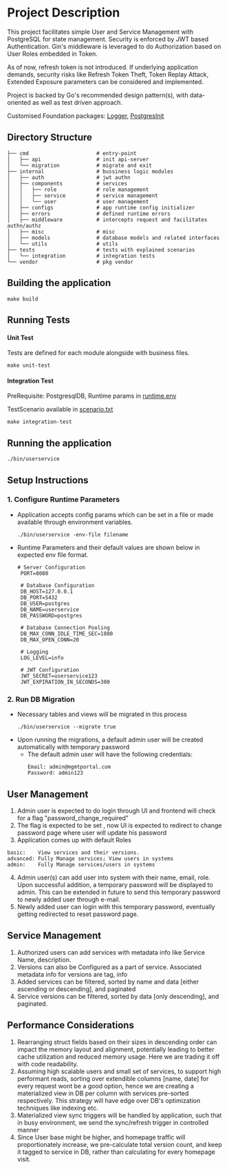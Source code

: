 # Project Description

This project facilitates simple User and Service Management with PostgreSQL for state management. 
Security is enforced by JWT based Authentication. 
Gin's middleware is leveraged to do Authorization based on User Roles embedded in Token.

As of now, refresh token is not introduced. If underlying application demands, 
security risks like Refresh Token Theft, Token Replay Attack, Extended Exposure parameters can be considered and implemented.

Project is backed by Go's recommended design pattern(s), with data-oriented as well as test driven approach.

Customised Foundation packages: [Logger](https://github.com/sabariarunkumar/go-logger), [PostgresInit](https://github.com/sabariarunkumar/go-postgresql-init)
## Directory Structure
```
├── cmd                      # entry-point
│   ├── api                  # init api-server       
│   └── migration            # migrate and exit
├── internal                 # bussiness logic modules 
│   ├── auth                 # jwt authn 
│   ├── components           # services
│   │   ├── role             # role management
│   │   ├── service          # service management
│   │   └── user             # user management
│   ├── configs              # app runtime config initializer
│   ├── errors               # defined runtime errors
│   ├── middleware           # intercepts request and facilitates authn/authz
│   ├── misc                 # misc
│   ├── models               # database models and related interfaces
│   └── utils                # utils   
├── tests                    # tests with explained scenarios
│   └── integration          # integration tests
└── vendor                   # pkg vendor 
```
## Building the application

```
make build
```

## Running Tests
#### Unit Test
Tests are defined for each module alongside with business files.
```
make unit-test
```
#### Integration Test

PreRequisite: PostgresqlDB, Runtime params in [runtime.env](https://github.com/sabariarunkumar/user-and-service-mgmt-go/blob/main/tests/integration/runtime.env) 

TestScenario available in [scenario.txt](https://github.com/sabariarunkumar/user-and-service-mgmt-go/blob/main/tests/integration/scenario.txt)
```
make integration-test
```

## Running the application

```
./bin/userservice
```

## Setup Instructions
### 1. Configure Runtime Parameters
-  Application accepts config params which can be set in a file or made available through environment variables.
  
  
   ```
   ./bin/userservice -env-file filename
   ```
- Runtime Parameters and their default values are shown below in expected env file format.
  ```
  # Server Configuration
   PORT=8080

   # Database Configuration
   DB_HOST=127.0.0.1
   DB_PORT=5432
   DB_USER=postgres
   DB_NAME=userservice
   DB_PASSWORD=postgres

   # Database Connection Pooling
   DB_MAX_CONN_IDLE_TIME_SEC=1800
   DB_MAX_OPEN_CONN=20

   # Logging
   LOG_LEVEL=info

   # JWT Configuration
   JWT_SECRET=userservice123
   JWT_EXPIRATION_IN_SECONDS=300
   ```
### 2. Run DB Migration
- Necessary tables and views will be migrated in this process
   ```
   ./bin/userservice --migrate true
   ```
- Upon running the migrations, a default admin user will be created automatically with temporary password
   - The default admin user will have the following credentials:
      ```
     Email: admin@mgmtportal.com
     Password: admin123
      ```
## User Management
1. Admin user is expected to do login through UI and frontend will check for a flag "password_change_required"
2. The flag is expected to be set , now UI is expected to redirect to change password page where user will update his password
3. Application comes up with default Roles
```
basic:    View services and their versions.
advanced: Fully Manage services; View users in systems
admin:    Fully Manage services/users in systems
```
4. Admin user(s) can add user into system with their name, email, role. Upon successful addition, a temporary password will be displayed to admin. This can be extended in future to send this temporary password to newly added user through e-mail.
5. Newly added user can login with this temporary password, eventually getting redirected to reset password page.

## Service Management
1. Authorized users can add services with metadata info like Service Name, description.
2. Versions can also be Configured as a part of service. Associated metadata info for versions are tag, info
3. Added services can be filtered, sorted by name and data [either ascending or descending], and paginated
4. Service versions can be filtered, sorted by data [only descending], and paginated.

## Performance Considerations
1. Rearranging struct fields based on their sizes in descending order can impact the memory layout and alignment, potentially leading to better cache utilization and reduced memory usage. Here we are trading it off with code readability.
2. Assuming high scalable users and small set of services, to support high performant reads, sorting over extendible columns [name, date] for every request wont be a good option, hence we are creating a materialized view in DB per column with services pre-sorted respectively. This strategy will have edge over DB's optimization techniques like indexing etc.
3. Materialized view sync triggers will be handled by application, such that in busy environment, we send the sync/refresh trigger in controlled manner
4. Since User base might be higher, and homepage traffic will proportionately increase, we pre-calculate total version count, and keep it tagged to service in DB, rather than calculating for every homepage visit.
